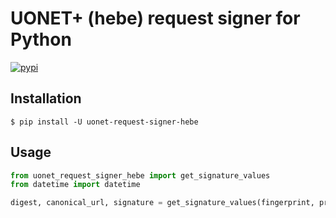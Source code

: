 # UONET+ (hebe) request signer for Python

[![pypi](https://img.shields.io/pypi/v/uonet-request-signer-hebe.svg?style=flat-square)](https://pypi.org/project/uonet-request-signer-hebe/)

## Installation

```console
$ pip install -U uonet-request-signer-hebe
```

## Usage

```python
from uonet_request_signer_hebe import get_signature_values
from datetime import datetime

digest, canonical_url, signature = get_signature_values(fingerprint, private_key, body, full_url, datetime.now())
```

